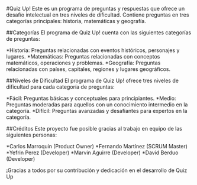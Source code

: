 #Quiz Up!
Este es un programa de preguntas y respuestas que ofrece un desafío intelectual en tres niveles de dificultad. Contiene preguntas en tres categorías principales: historia, matemáticas y geografía.

##Categorías
El programa de Quiz Up! cuenta con las siguientes categorías de preguntas:

*Historia: Preguntas relacionadas con eventos históricos, personajes y lugares.
*Matemáticas: Preguntas relacionadas con conceptos matemáticos, operaciones y problemas.
*Geografía: Preguntas relacionadas con países, capitales, regiones y lugares geográficos.

##Niveles de Dificultad
El programa de Quiz Up! ofrece tres niveles de dificultad para cada categoría de preguntas:

*Fácil: Preguntas básicas y conceptuales para principiantes.
*Medio: Preguntas moderadas para aquellos con un conocimiento intermedio en la categoría.
*Difícil: Preguntas avanzadas y desafiantes para expertos en la categoría.

##Créditos
Este proyecto fue posible gracias al trabajo en equipo de las siguientes personas:

*Carlos Marroquin (Product Owner)
*Fernando Martínez (SCRUM Master)
*Yefrin Perez (Developer)
*Marvin Aguirre (Developer)
*David Berduo (Developer)

¡Gracias a todos por su contribución y dedicación en el desarrollo de Quiz Up
